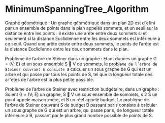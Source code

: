# MinimumSpanningTree_Algorithm

Graphe géométrique : Un graphe géométrique dans un plan 2D est d´efini par un ensemble de points dans le plan
appelés sommets, et un seuil sur la distance entre les points : il existe une arête entre deux sommets si et seulement si la
distance Euclidienne entre les deux sommets est inférieure à ce seuil. Quand une arête existe entre deux sommets, le
poids de l’arête est la distance Euclidienne entre les deux sommets dans le plan.

Problème de l’arbre de Steiner dans un graphe : Etant donnes un graphe G = (V; E) et un sous ensemble S  V
de sommets, le probl`eme de l’arbre de Steiner couvrant S consiste `a calculer un sous graphe de G qui est un arbre et qui
passe par tous les points de S, tel que la longueur totale des arˆetes de l’arbre est la plus petite possible.

Problème de l’arbre de Steiner avec restriction budgétaire, dans un graphe : Soient G = (V; E) un graphe, S 
V un sous ensemble de sommets, s 2 S un point appele maison-mère, et B un réel appelé budget. Le problème de l’arbre
de Steiner couvrant S de budget B passant par s consiste à calculer un sous graphe de G qui est un arbre, qui passe par s,
de longueur totale inférieure à B, passant par le plus grand nombre possible de points de S.
